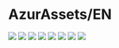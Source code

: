 # AzurAssets/EN
![](https://img.shields.io/badge/EN-7.1.379-blue?style=flat-square)
![](https://img.shields.io/badge/CV-454-blue?style=flat-square)
![](https://img.shields.io/badge/L2D-494-blue?style=flat-square)
![](https://img.shields.io/badge/PIC-15-blue?style=flat-square)
![](https://img.shields.io/badge/BGM-13-blue?style=flat-square)
![](https://img.shields.io/badge/CIPHER-22-blue?style=flat-square)
![](https://img.shields.io/badge/MANGA-20-blue?style=flat-square)
![](https://img.shields.io/badge/PAINTING-69-blue?style=flat-square)